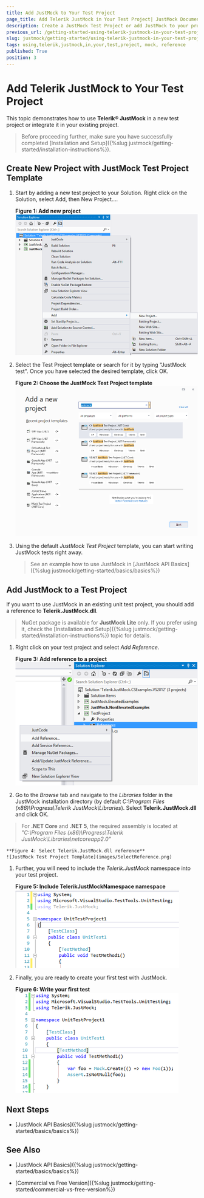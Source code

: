 ```yaml
---
title: Add JustMock to Your Test Project
page_title: Add Telerik JustMock in Your Test Project| JustMock Documentation
description: Create a JustMock Test Project or add JustMock to your project and start using it.
previous_url: /getting-started-using-telerik-justmock-in-your-test-project.html
slug: justmock/getting-started/using-telerik-justmock-in-your-test-project
tags: using,telerik,justmock,in,your,test,project, mock, reference
published: True
position: 3
---
```


# Add Telerik JustMock to Your Test Project

This topic demonstrates how to use __Telerik® JustMock__ in a new test project or integrate it in your existing project.

>Before proceeding further, make sure you have successfully completed [Installation and Setup]({%slug justmock/getting-started/installation-instructions%}).

    	
## Create New Project with JustMock Test Project Template

1. Start by adding a new test project to your Solution. Right click on the Solution, select Add, then New Project.... 

	**Figure 1: Add new project**  
	![Add New Project to VS Solution](images/AddNewProject.png)

1. Select the Test Project template or search for it by typing "JustMock test". Once you have selected the desired template, click OK.

	**Figure 2: Choose the JustMock Test Project template**  
	![JustMock Test Project Template](images/ProjectTemplate.png)

1. Using the default *JustMock Test Project* template, you can start writing JustMock tests right away. 
	
	> See an example how to use JustMock in [JustMock API Basics]({%slug justmock/getting-started/basics/basics%})

## Add JustMock to a Test Project

If you want to use JustMock in an existing unit test project, you should add a reference to **Telerik.JustMock.dll**. 

>NuGet package is available for **JustMock Lite** only. If you prefer using it, check the [Installation and Setup]({%slug justmock/getting-started/installation-instructions%}) topic for details. 

1. Right click on your test project and select *Add Reference*.

	**Figure 3: Add reference to a project**  
	![JustMock Test Project Template](images/AddReference.png)

1. Go to the *Browse* tab and navigate to the *Libraries* folder in the JustMock installation directory (by default *C:\Program Files (x86)\Progress\Telerik JustMock\Libraries*). Select __Telerik.JustMock.dll__ and click OK.
	
> For **.NET Core** and **.NET 5**, the required assembly is located at *"C:\Program Files (x86)\Progress\Telerik JustMock\Libraries\netcoreapp2.0\"*

	**Figure 4: Select Telerik.JustMock.dll reference**  
	![JustMock Test Project Template](images/SelectReference.png)


1. Further, you will need to include the *Telerik.JustMock* namespace into your test project.

	**Figure 5: Include TelerikJustMockNamespace namespace**  
	![JustMock Test Project Template](images/Namespace.png)

1. Finally, you are ready to create your first test with JustMock.

	**Figure 6: Write your first test**  
	![JustMock Test Project Template](images/FirstTest.png)
	
## Next Steps

* [JustMock API Basics]({%slug justmock/getting-started/basics/basics%})

## See Also

 * [JustMock API Basics]({%slug justmock/getting-started/basics/basics%})

 * [Commercial vs Free Version]({%slug justmock/getting-started/commercial-vs-free-version%})
